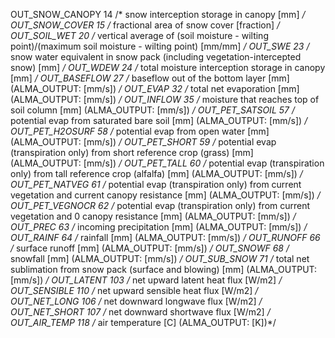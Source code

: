 

OUT_SNOW_CANOPY     14  /* snow interception storage in canopy  [mm] */
OUT_SNOW_COVER      15  /* fractional area of snow cover [fraction] */
OUT_SOIL_WET        20  /* vertical average of (soil moisture - wilting point)/(maximum soil moisture - wilting point) [mm/mm] */
OUT_SWE             23  /* snow water equivalent in snow pack (including vegetation-intercepted snow)  [mm] */
OUT_WDEW            24  /* total moisture interception storage in canopy [mm] */
OUT_BASEFLOW        27  /* baseflow out of the bottom layer  [mm] (ALMA_OUTPUT: [mm/s]) */
OUT_EVAP            32  /* total net evaporation [mm] (ALMA_OUTPUT: [mm/s]) */
OUT_INFLOW          35  /* moisture that reaches top of soil column [mm] (ALMA_OUTPUT: [mm/s]) */
OUT_PET_SATSOIL     57  /* potential evap from saturated bare soil [mm] (ALMA_OUTPUT: [mm/s]) */
OUT_PET_H2OSURF     58  /* potential evap from open water [mm] (ALMA_OUTPUT: [mm/s]) */
OUT_PET_SHORT       59  /* potential evap (transpiration only) from short reference crop (grass) [mm] (ALMA_OUTPUT: [mm/s]) */
OUT_PET_TALL        60  /* potential evap (transpiration only) from tall reference crop (alfalfa) [mm] (ALMA_OUTPUT: [mm/s]) */
OUT_PET_NATVEG      61  /* potential evap (transpiration only) from current vegetation and current canopy resistance [mm] (ALMA_OUTPUT: [mm/s]) */
OUT_PET_VEGNOCR     62  /* potential evap (transpiration only) from current vegetation and 0 canopy resistance [mm] (ALMA_OUTPUT: [mm/s]) */
OUT_PREC            63  /* incoming precipitation [mm] (ALMA_OUTPUT: [mm/s]) */
OUT_RAINF           64  /* rainfall  [mm] (ALMA_OUTPUT: [mm/s]) */
OUT_RUNOFF          66  /* surface runoff [mm] (ALMA_OUTPUT: [mm/s]) */
OUT_SNOWF           68  /* snowfall  [mm] (ALMA_OUTPUT: [mm/s]) */
OUT_SUB_SNOW        71  /* total net sublimation from snow pack (surface and blowing) [mm] (ALMA_OUTPUT: [mm/s]) */
OUT_LATENT         103  /* net upward latent heat flux [W/m2] */
OUT_SENSIBLE       110  /* net upward sensible heat flux [W/m2] */
OUT_NET_LONG       106  /* net downward longwave flux [W/m2] */
OUT_NET_SHORT      107  /* net downward shortwave flux [W/m2] */
OUT_AIR_TEMP       118  /* air temperature [C] (ALMA_OUTPUT: [K])*/








